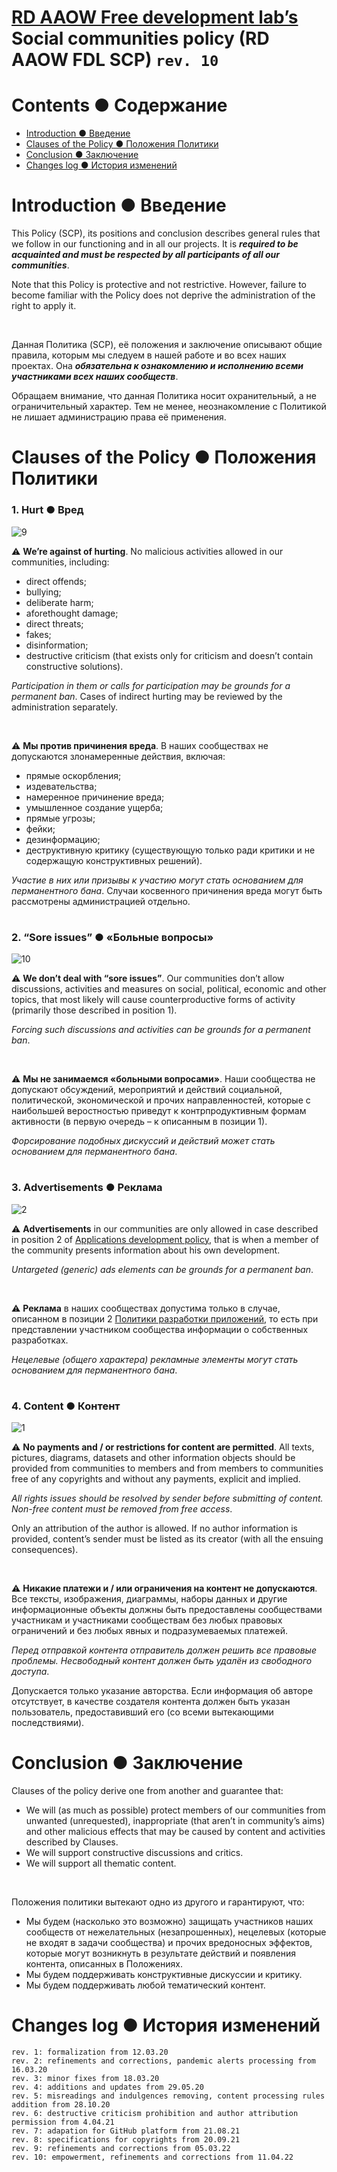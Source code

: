 # [RD AAOW Free development lab’s](https://adslbarxatov.github.io/DPModule) Social communities policy (RD AAOW FDL SCP) ```rev. 10```

# Contents ● Содержание
- [Introduction ● Введение](#introduction--)
- [Clauses of the Policy ● Положения Политики](#clauses-of-the-policy---)
- [Conclusion ● Заключение](#conclusion--)
- [Changes log ● История изменений](#changes-log---)

#

# Introduction ● Введение

This Policy (SCP), its positions and conclusion describes general rules that we follow in our functioning and in all our projects. It is ***required to be acquainted and must be respected by all participants of all our communities***.

Note that this Policy is protective and not restrictive. However, failure to become familiar with the Policy does not deprive the administration of the right to apply it.

&nbsp;

Данная Политика (SCP), её положения и заключение описывают общие правила, которым мы следуем в нашей работе и во всех наших проектах. Она ***обязательна к ознакомлению и исполнению всеми участниками всех наших сообществ***.

Обращаем внимание, что данная Политика носит охранительный, а не ограничительный характер. Тем не менее, неознакомление с Политикой не лишает администрацию права её применения.

#

# Clauses of the Policy ● Положения Политики

### 1. Hurt ● Вред

![9](https://user-images.githubusercontent.com/20893717/130318067-c8318d5b-948a-449a-9f86-69d36f061e7f.png)

:warning: **We’re against of hurting**. No malicious activities allowed in our communities, including:
- direct offends;
- bullying;
- deliberate harm;
- aforethought damage;
- direct threats;
- fakes;
- disinformation;
- destructive criticism (that exists only for criticism and doesn’t contain constructive solutions).

*Participation in them or calls for participation may be grounds for a permanent ban*. Cases of indirect hurting may be reviewed by the administration separately.

&nbsp;

:warning: **Мы против причинения вреда**. В наших сообществах не допускаются злонамеренные действия, включая:
- прямые оскорбления;
- издевательства;
- намеренное причинение вреда;
- умышленное создание ущерба;
- прямые угрозы;
- фейки;
- дезинформацию;
- деструктивную критику (существующую только ради критики и не содержащую конструктивных решений).

*Участие в них или призывы к участию могут стать основанием для перманентного бана*. Случаи косвенного причинения вреда могут быть рассмотрены администрацией отдельно.

#

### 2. “Sore issues” ● «Больные вопросы»

![10](https://user-images.githubusercontent.com/20893717/130318124-36bebb62-2510-4268-8c95-694d15ad459a.png)

:warning: **We don’t deal with “sore issues”**.
Our communities don’t allow discussions, activities and measures on social, political, economic and other topics,
that most likely will cause counterproductive forms of activity (primarily those described in position 1).

*Forcing such discussions and activities can be grounds for a permanent ban*.

&nbsp;

:warning: **Мы не занимаемся «больными вопросами»**.
Наши сообщества не допускают обсуждений, мероприятий и действий социальной, политической, экономической и прочих направленностей,
которые с наибольшей веростностью приведут к контрпродуктивным формам активности (в первую очередь – к описанным в позиции 1).

*Форсирование подобных дискуссий и действий может стать основанием для перманентного бана*.

#

### 3. Advertisements ● Реклама

![2](https://user-images.githubusercontent.com/20893717/130316140-13acdbc9-f085-469d-bd26-7bda812dd676.png)

:warning: **Advertisements** in our communities are only allowed in case described in position 2
of [Applications development policy](https://adslbarxatov.github.io/ADP), that is when a member of the community
presents information about his own development.

*Untargeted (generic) ads elements can be grounds for a permanent ban*.

&nbsp;

:warning: **Реклама** в наших сообществах допустима только в случае, описанном в позиции 2
[Политики разработки приложений](https://adslbarxatov.github.io/ADP), то есть при представлении участником сообщества
информации о собственных разработках.

*Нецелевые (общего характера) рекламные элементы могут стать основанием для перманентного бана*.

#

### 4. Content ● Контент

![1](https://user-images.githubusercontent.com/20893717/130315736-29bbd81d-1b17-4bfb-a7eb-495c34d5de23.png)

:warning: **No payments and / or restrictions for content are permitted**. All texts, pictures, diagrams, datasets
and other information objects should be provided from communities to members and from members to communities
free of any copyrights and without any payments, explicit and implied.

*All rights issues should be resolved by sender before submitting of content. Non-free content must be removed from free access*.

Only an attribution of the author is allowed. If no author information is provided, content’s sender must be listed as its creator (with all the ensuing consequences).

&nbsp;

:warning: **Никакие платежи и / или ограничения на контент не допускаются**. Все тексты, изображения, диаграммы, наборы данных
и другие информационные объекты должны быть предоставлены сообществами участникам и участниками сообществам
без любых правовых ограничений и без любых явных и подразумеваемых платежей.

*Перед отправкой контента отправитель должен решить все правовые проблемы. Несвободный контент должен быть удалён из свободного доступа*.

Допускается только указание авторства. Если информация об авторе отсутствует, в качестве создателя контента должен быть указан пользователь, предоставивший его (со всеми вытекающими последствиями).

#

# Conclusion ● Заключение

Clauses of the policy derive one from another and guarantee that:
- We will (as much as possible) protect members of our communities from unwanted (unrequested), inappropriate (that aren’t in community’s aims) and other malicious effects that may be caused by content and activities described by Clauses.
- We will support constructive discussions and critics.
- We will support all thematic content.

&nbsp;

Положения политики вытекают одно из другого и гарантируют, что:
- Мы будем (насколько это возможно) защищать участников наших сообществ от нежелательных (незапрошенных), нецелевых (которые не входят в задачи сообщества) и прочих вредоносных эффектов, которые могут возникнуть в результате действий и появления контента, описанных в Положениях.
- Мы будем поддерживать конструктивные дискуссии и критику.
- Мы будем поддерживать любой тематический контент.

#

# Changes log ● История изменений

```
rev. 1: formalization from 12.03.20
rev. 2: refinements and corrections, pandemic alerts processing from 16.03.20
rev. 3: minor fixes from 18.03.20
rev. 4: additions and updates from 29.05.20
rev. 5: misreadings and indulgences removing, content processing rules addition from 28.10.20
rev. 6: destructive criticism prohibition and author attribution permission from 4.04.21
rev. 7: adapation for GitHub platform from 21.08.21
rev. 8: specifications for copyrights from 20.09.21
rev. 9: refinements and corrections from 05.03.22
rev. 10: empowerment, refinements and corrections from 11.04.22

```
